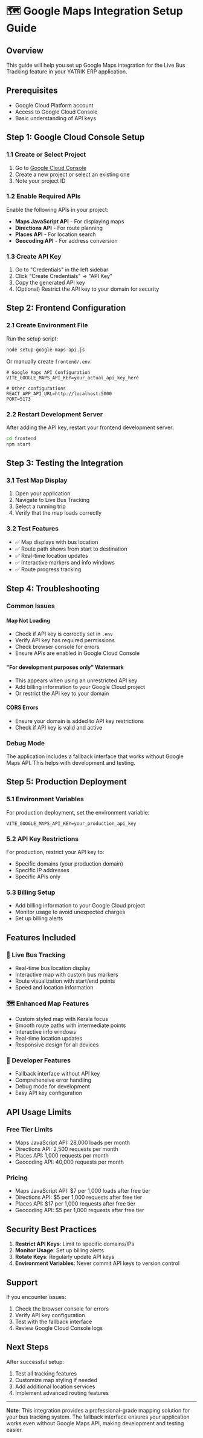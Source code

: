 # 🗺️ Google Maps Integration Setup Guide

## Overview
This guide will help you set up Google Maps integration for the Live Bus Tracking feature in your YATRIK ERP application.

## Prerequisites
- Google Cloud Platform account
- Access to Google Cloud Console
- Basic understanding of API keys

## Step 1: Google Cloud Console Setup

### 1.1 Create or Select Project
1. Go to [Google Cloud Console](https://console.cloud.google.com/)
2. Create a new project or select an existing one
3. Note your project ID

### 1.2 Enable Required APIs
Enable the following APIs in your project:
- **Maps JavaScript API** - For displaying maps
- **Directions API** - For route planning
- **Places API** - For location search
- **Geocoding API** - For address conversion

### 1.3 Create API Key
1. Go to "Credentials" in the left sidebar
2. Click "Create Credentials" → "API Key"
3. Copy the generated API key
4. (Optional) Restrict the API key to your domain for security

## Step 2: Frontend Configuration

### 2.1 Create Environment File
Run the setup script:
```bash
node setup-google-maps-api.js
```

Or manually create `frontend/.env`:
```env
# Google Maps API Configuration
VITE_GOOGLE_MAPS_API_KEY=your_actual_api_key_here

# Other configurations
REACT_APP_API_URL=http://localhost:5000
PORT=5173
```

### 2.2 Restart Development Server
After adding the API key, restart your frontend development server:
```bash
cd frontend
npm start
```

## Step 3: Testing the Integration

### 3.1 Test Map Display
1. Open your application
2. Navigate to Live Bus Tracking
3. Select a running trip
4. Verify that the map loads correctly

### 3.2 Test Features
- ✅ Map displays with bus location
- ✅ Route path shows from start to destination
- ✅ Real-time location updates
- ✅ Interactive markers and info windows
- ✅ Route progress tracking

## Step 4: Troubleshooting

### Common Issues

#### Map Not Loading
- Check if API key is correctly set in `.env`
- Verify API key has required permissions
- Check browser console for errors
- Ensure APIs are enabled in Google Cloud Console

#### "For development purposes only" Watermark
- This appears when using an unrestricted API key
- Add billing information to your Google Cloud project
- Or restrict the API key to your domain

#### CORS Errors
- Ensure your domain is added to API key restrictions
- Check if API key is valid and active

### Debug Mode
The application includes a fallback interface that works without Google Maps API. This helps with development and testing.

## Step 5: Production Deployment

### 5.1 Environment Variables
For production deployment, set the environment variable:
```env
VITE_GOOGLE_MAPS_API_KEY=your_production_api_key
```

### 5.2 API Key Restrictions
For production, restrict your API key to:
- Specific domains (your production domain)
- Specific IP addresses
- Specific APIs only

### 5.3 Billing Setup
- Add billing information to your Google Cloud project
- Monitor usage to avoid unexpected charges
- Set up billing alerts

## Features Included

### 🚌 Live Bus Tracking
- Real-time bus location display
- Interactive map with custom bus markers
- Route visualization with start/end points
- Speed and location information

### 🗺️ Enhanced Map Features
- Custom styled map with Kerala focus
- Smooth route paths with intermediate points
- Interactive info windows
- Real-time location updates
- Responsive design for all devices

### 🔧 Developer Features
- Fallback interface without API key
- Comprehensive error handling
- Debug mode for development
- Easy API key configuration

## API Usage Limits

### Free Tier Limits
- Maps JavaScript API: 28,000 loads per month
- Directions API: 2,500 requests per month
- Places API: 1,000 requests per month
- Geocoding API: 40,000 requests per month

### Pricing
- Maps JavaScript API: $7 per 1,000 loads after free tier
- Directions API: $5 per 1,000 requests after free tier
- Places API: $17 per 1,000 requests after free tier
- Geocoding API: $5 per 1,000 requests after free tier

## Security Best Practices

1. **Restrict API Keys**: Limit to specific domains/IPs
2. **Monitor Usage**: Set up billing alerts
3. **Rotate Keys**: Regularly update API keys
4. **Environment Variables**: Never commit API keys to version control

## Support

If you encounter issues:
1. Check the browser console for errors
2. Verify API key configuration
3. Test with the fallback interface
4. Review Google Cloud Console logs

## Next Steps

After successful setup:
1. Test all tracking features
2. Customize map styling if needed
3. Add additional location services
4. Implement advanced routing features

---

**Note**: This integration provides a professional-grade mapping solution for your bus tracking system. The fallback interface ensures your application works even without Google Maps API, making development and testing easier.
